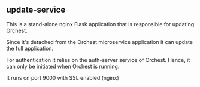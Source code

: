 ## update-service

This is a stand-alone nginx Flask application that is responsible for updating
Orchest.

Since it's detached from the Orchest microservice application it can
update the full application.

For authentication it relies on the auth-server service of Orchest. Hence, it
can only be initiated when Orchest is running.

It runs on port 9000 with SSL enabled (nginx)
